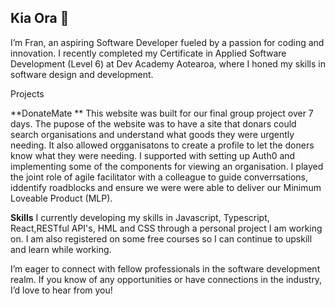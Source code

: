 ## Kia Ora 👋


I’m Fran, an aspiring Software Developer fueled by a passion for coding and innovation. I recently completed my Certificate in Applied Software Development (Level 6) at Dev Academy Aotearoa, where I honed my skills in software design and development.

Projects

**DonateMate **
This website was built for our final group project over 7 days.  The pupose of the website was to have a site that donars could search organisations and understand what goods they were urgently needing.  It also allowed orgganisatons to create a profile to let the doners know what they were needing.  I supported with setting up Auth0 and implementing some of the components for viewing an organisation.
I played the joint role of agile facilitator with a colleague to guide converrsations, iddentify roadblocks and ensure we were were able to deliver our Minimum Loveable Product (MLP).  


**Skills**
I currently developing my skills in Javascript, Typescript, React,RESTful API's, HML and CSS through a personal project I am working on.  I am also registered on some free courses so I can continue to upskill and learn while working.


I’m eager to connect with fellow professionals in the software development realm. If you know of any opportunities or have connections in the industry, I’d love to hear from you!




<!--
**fran-berridge/fran-berridge** is a ✨ _special_ ✨ repository because its `README.md` (this file) appears on your GitHub profile.

Here are some ideas to get you started:

- 🔭 I’m currently working on ...
- 🌱 I’m currently learning ...
- 👯 I’m looking to collaborate on ...
- 🤔 I’m looking for help with ...
- 💬 Ask me about ...
- 📫 How to reach me: ...
- 😄 Pronouns: ...
- ⚡ Fun fact: ...
-->

